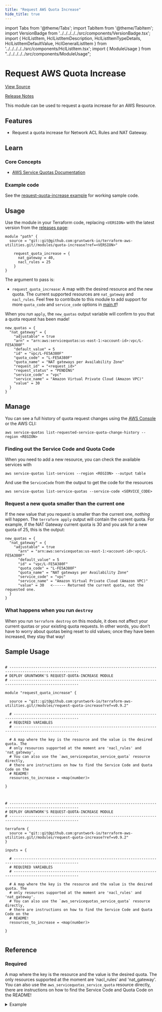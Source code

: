```yaml
---
title: "Request AWS Quota Increase"
hide_title: true
---
```


import Tabs from '@theme/Tabs';
import TabItem from '@theme/TabItem';
import VersionBadge from '../../../../../src/components/VersionBadge.tsx';
import { HclListItem, HclListItemDescription, HclListItemTypeDetails, HclListItemDefaultValue, HclGeneralListItem } from '../../../../../src/components/HclListItem.tsx';
import { ModuleUsage } from "../../../../../src/components/ModuleUsage";

<VersionBadge repoTitle="Terraform Utility Modules" version="0.9.2" lastModifiedVersion="0.9.2"/>

# Request AWS Quota Increase

<a href="https://github.com/gruntwork-io/terraform-aws-utilities/tree/remove-zack-from-codeowners/modules/request-quota-increase" className="link-button" title="View the source code for this module in GitHub.">View Source</a>

<a href="https://github.com/gruntwork-io/terraform-aws-utilities/releases/tag/v0.9.2" className="link-button" title="Release notes for only versions which impacted this module.">Release Notes</a>

This module can be used to request a quota increase for an AWS Resource.

## Features

*   Request a quota increase for Network ACL Rules and NAT Gateway.

## Learn

### Core Concepts

*   [AWS Service Quotas Documentation](https://docs.aws.amazon.com/servicequotas/?id=docs_gateway)

### Example code

See the [request-quota-increase example](https://github.com/gruntwork-io/terraform-aws-utilities/tree/remove-zack-from-codeowners/examples/request-quota-increase) for working sample code.

## Usage

Use the module in your Terraform code, replacing `<VERSION>` with the latest version from the [releases
page](https://github.com/gruntwork-io/terraform-aws-utilities/releases):

```hcl
module "path" {
  source = "git::git@github.com:gruntwork-io/terraform-aws-utilities.git//modules/quota-increase?ref=<VERSION>"

    request_quota_increase = {
      nat_gateway = 40,
      nacl_rules = 25
    }
}
```

The argument to pass is:

*   `request_quota_increase`: A map with the desired resource and the new quota. The current supported resources are `nat_gateway` and `nacl_rules`. Feel free to contribute to this module to add support for more `quota_code` and `service_code` options in [main.tf](https://github.com/gruntwork-io/terraform-aws-utilities/tree/remove-zack-from-codeowners/modules/request-quota-increase/main.tf)!

When you run `apply`, the `new_quotas` output variable will confirm to you that a quota request has been made!

```hcl
new_quotas = {
  "nat_gateway" = {
    "adjustable" = true
    "arn" = "arn:aws:servicequotas:us-east-1:<account-id>:vpc/L-FE5A380F"
    "default_value" = 5
    "id" = "vpc/L-FE5A380F"
    "quota_code" = "L-FE5A380F"
    "quota_name" = "NAT gateways per Availability Zone"
    "request_id" = "<request_id>"
    "request_status" = "PENDING"
    "service_code" = "vpc"
    "service_name" = "Amazon Virtual Private Cloud (Amazon VPC)"
    "value" = 30
  }
}
```

## Manage

You can see a full history of quota request changes using the [AWS
Console](https://console.aws.amazon.com/servicequotas/home#!/requests) or the AWS CLI:

```
aws service-quotas list-requested-service-quota-change-history --region <REGION>
```

### Finding out the Service Code and Quota Code

When you need to add a new resource, you can check the available services with

```
aws service-quotas list-services --region <REGION> --output table
```

And use the `ServiceCode` from the output to get the code for the resources

```
aws service-quotas list-service-quotas --service-code <SERVICE_CODE>
```

### Request a new quota smaller than the current one

If the new value that you request is smaller than the current one, *nothing* will happen. The
`terraform apply` output will contain the current quota. For example, if the NAT Gateway current
quota is 30 and you ask for a new quota of 25, this is the output:

```hcl
new_quotas = {
  "nat_gateway" = {
    "adjustable" = true
      "arn" = "arn:aws:servicequotas:us-east-1:<account-id>:vpc/L-FE5A380F"
      "default_value" = 5
      "id" = "vpc/L-FE5A380F"
      "quota_code" = "L-FE5A380F"
      "quota_name" = "NAT gateways per Availability Zone"
      "service_code" = "vpc"
      "service_name" = "Amazon Virtual Private Cloud (Amazon VPC)"
      "value" = 30   <------ Returned the current quota, not the requested one.
  }
}
```

### What happens when you run `destroy`

When you run `terraform destroy` on this module, it does not affect your current quotas or your
existing quota requests. In other words, you don't have to worry about quotas being reset to old
values; once they have been increased, they stay that way!

## Sample Usage

<Tabs>
<TabItem value="terraform" label="Terraform" default>

```hcl title="main.tf"

# ------------------------------------------------------------------------------------------------------
# DEPLOY GRUNTWORK'S REQUEST-QUOTA-INCREASE MODULE
# ------------------------------------------------------------------------------------------------------

module "request_quota_increase" {

  source = "git::git@github.com:gruntwork-io/terraform-aws-utilities.git//modules/request-quota-increase?ref=v0.9.2"

  # ----------------------------------------------------------------------------------------------------
  # REQUIRED VARIABLES
  # ----------------------------------------------------------------------------------------------------

  # A map where the key is the resource and the value is the desired quota. The
  # only resources supported at the moment are 'nacl_rules' and 'nat_gateway'.
  # You can also use the `aws_servicequotas_service_quota` resource directly,
  # there are instructions on how to find the Service Code and Quota Code on the
  # README!
  resources_to_increase = <map(number)>

}


```

</TabItem>
<TabItem value="terragrunt" label="Terragrunt" default>

```hcl title="terragrunt.hcl"

# ------------------------------------------------------------------------------------------------------
# DEPLOY GRUNTWORK'S REQUEST-QUOTA-INCREASE MODULE
# ------------------------------------------------------------------------------------------------------

terraform {
  source = "git::git@github.com:gruntwork-io/terraform-aws-utilities.git//modules/request-quota-increase?ref=v0.9.2"
}

inputs = {

  # ----------------------------------------------------------------------------------------------------
  # REQUIRED VARIABLES
  # ----------------------------------------------------------------------------------------------------

  # A map where the key is the resource and the value is the desired quota. The
  # only resources supported at the moment are 'nacl_rules' and 'nat_gateway'.
  # You can also use the `aws_servicequotas_service_quota` resource directly,
  # there are instructions on how to find the Service Code and Quota Code on the
  # README!
  resources_to_increase = <map(number)>

}


```

</TabItem>
</Tabs>




## Reference

<Tabs>
<TabItem value="inputs" label="Inputs" default>

### Required

<HclListItem name="resources_to_increase" requirement="required" type="map(number)">
<HclListItemDescription>

A map where the key is the resource and the value is the desired quota. The only resources supported at the moment are 'nacl_rules' and 'nat_gateway'. You can also use the `aws_servicequotas_service_quota` resource directly, there are instructions on how to find the Service Code and Quota Code on the README!

</HclListItemDescription>
<HclGeneralListItem title="Examples">
<details>
  <summary>Example</summary>


```hcl
   {
     nacl_rules  = 39,
     nat_gateway = 20,
   }

```
</details>

</HclGeneralListItem>
</HclListItem>

</TabItem>
<TabItem value="outputs" label="Outputs">

<HclListItem name="new_quotas">
</HclListItem>

</TabItem>
</Tabs>


<!-- ##DOCS-SOURCER-START
{
  "originalSources": [
    "https://github.com/gruntwork-io/terraform-aws-utilities/tree/remove-zack-from-codeowners/modules/request-quota-increase/readme.md",
    "https://github.com/gruntwork-io/terraform-aws-utilities/tree/remove-zack-from-codeowners/modules/request-quota-increase/variables.tf",
    "https://github.com/gruntwork-io/terraform-aws-utilities/tree/remove-zack-from-codeowners/modules/request-quota-increase/outputs.tf"
  ],
  "sourcePlugin": "module-catalog-api",
  "hash": "09a5d7dd86671fd20071dae4bc97d1ff"
}
##DOCS-SOURCER-END -->
